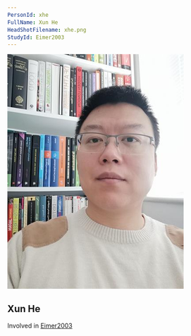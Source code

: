 ```yaml
---
PersonId: xhe
FullName: Xun He
HeadShotFilename: xhe.png
StudyId: Eimer2003
---
```


![headshot of researcher](/assets/images/headshots/xhe.png "Xun He")

## Xun He

Involved in [Eimer2003](/replications/Eimer2003)